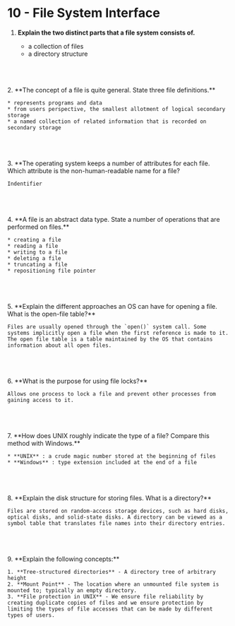 # 10 - File System Interface

1. **Explain the two distinct parts that a file system consists of.**

    * a collection of files
    * a directory structure
<br>
<br>
<br>
2. **The concept of a file is quite general. State three file definitions.**

    * represents programs and data
    * from users perspective, the smallest allotment of logical secondary storage
    * a named collection of related information that is recorded on secondary storage
<br>
<br>
<br>
3. **The operating system keeps a number of attributes for each file. Which attribute is the non-human-readable name for a file?

    Indentifier
<br>
<br>
<br>
4. **A file is an abstract data type. State a number of operations that are performed on files.**

    * creating a file
    * reading a file
    * writing to a file
    * deleting a file
    * truncating a file
    * repositioning file pointer
<br>
<br>
<br>
5. **Explain the different approaches an OS can have for opening a file. What is the open-file table?**

    Files are usually opened through the `open()` system call. Some systems implicitly open a file when the first reference is made to it. The open file table is a table maintained by the OS that contains information about all open files.
<br>
<br>
<br>
6. **What is the purpose for using file locks?**

    Allows one process to lock a file and prevent other processes from gaining access to it.
<br>
<br>
<br>
7. **How does UNIX roughly indicate the type of a file? Compare this method with Windows.**

    * **UNIX** : a crude magic number stored at the beginning of files
    * **Windows** : type extension included at the end of a file
<br>
<br>
<br>
8. **Explain the disk structure for storing files. What is a directory?**

    Files are stored on random-access storage devices, such as hard disks, optical disks, and solid-state disks. A directory can be viewed as a symbol table that translates file names into their directory entries.
<br>
<br>
<br>
9. **Explain the following concepts:**

    1. **Tree-structured directories** - A directory tree of arbitrary height
    2. **Mount Point** - The location where an unmounted file system is mounted to; typically an empty directory.
    3. **File protection in UNIX** - We ensure file reliability by creating duplicate copies of files and we ensure protection by limiting the types of file accesses that can be made by different types of users.

